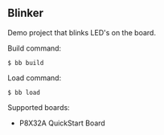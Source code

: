 ## Blinker

Demo project that blinks LED's on the board.

Build command:

    $ bb build

Load command:

    $ bb load

Supported boards:

* P8X32A QuickStart Board
